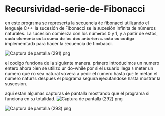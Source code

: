 # Recursividad-serie-de-Fibonacci
en este programa se representa la secuencia de fibonacci utilizando el lenguaje C++.
la sucesión de Fibonacci se la sucesión infinita de números naturales. La sucesión comienza con los números 0 y 1, y a partir de estos, cada elemento es la suma de los dos anteriores.
este es codigo implememtado para hacer la secuencia de finobacci.


![Captura de pantalla (291) png](https://user-images.githubusercontent.com/71051834/94639779-9b655900-02a2-11eb-9b46-6f92a8964b13.jpg)

el codigo funciona de la siguiente manera.
primero introducimos un numero entero ahora bien se utilizo un do-while por si el usuario llega a meter un numero que no sea natural volvera a pedir el numero hasta que le metan el numero natural.
despues el programa seguira ejecutandose hasta mostrar la suscesion.

aqui estan algumas capturas de pantalla mostrando que el programa si funciona en su totalidad.
![Captura de pantalla (292) png](https://user-images.githubusercontent.com/71051834/94640537-a6b98400-02a4-11eb-9662-366533000fd1.jpg)


![Captura de pantalla (293) png](https://user-images.githubusercontent.com/71051834/94640545-ab7e3800-02a4-11eb-9d8d-3f7590c7b442.jpg)
